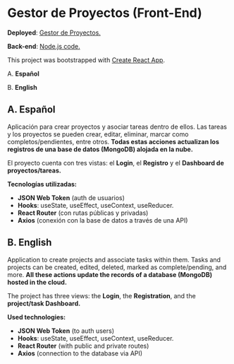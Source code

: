 # Gestor de Proyectos (Front-End)
**Deployed**: [Gestor de Proyectos.](https://mern-tasks-sigma.vercel.app/)

**Back-end**: [Node.js code.](https://github.com/Agustin-morcillo/MERN_project_manager_Server)

This project was bootstrapped with [Create React App](https://github.com/facebook/create-react-app).

A. **Español**

B. **English**

## A. Español
Aplicación para crear proyectos y asociar tareas dentro de ellos. Las tareas y los proyectos se pueden crear, editar, eliminar, marcar como completos/pendientes, entre otros. **Todas estas acciones actualizan los registros de una base de datos (MongoDB) alojada en la nube.**

El proyecto cuenta con tres vistas: el **Login**, el **Registro** y el **Dashboard de proyectos/tareas.**

**Tecnologías utilizadas:**
- **JSON Web Token** (auth de usuarios)
- **Hooks**: useState, useEffect, useContext, useReducer.
- **React Router** (con rutas públicas y privadas)
- **Axios** (conexión con la base de datos a través de una API)

## B. English

Application to create projects and associate tasks within them. Tasks and projects can be created, edited, deleted, marked as complete/pending, and more. **All these actions update the records of a database (MongoDB) hosted in the cloud.**

The project has three views: the **Login**, the **Registration**, and the **project/task Dashboard.**

**Used technologies:**
- **JSON Web Token** (to auth users)
- **Hooks**: useState, useEffect, useContext, useReducer.
- **React Router** (with public and private routes)
- **Axios** (connection to the database via API)
